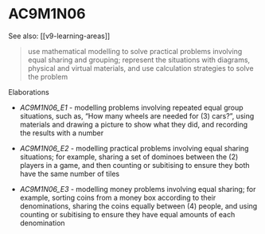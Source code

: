 
# AC9M1N06 

See also: [[v9-learning-areas]]

> use mathematical modelling to solve practical problems involving equal sharing and grouping; represent the situations with diagrams, physical and virtual materials, and use calculation strategies to solve the problem

Elaborations


- _AC9M1N06_E1_ - modelling problems involving repeated equal group situations, such as, “How many wheels are needed for \(3\) cars?”, using materials and drawing a picture to show what they did, and recording the results with a number

- _AC9M1N06_E2_ - modelling practical problems involving equal sharing situations; for example, sharing a set of dominoes between the \(2\) players in a game, and then counting or subitising to ensure they both have the same number of tiles

- _AC9M1N06_E3_ - modelling money problems involving equal sharing; for example, sorting coins from a money box according to their denominations, sharing the coins equally between \(4\) people, and using counting or subitising to ensure they have equal amounts of each denomination
